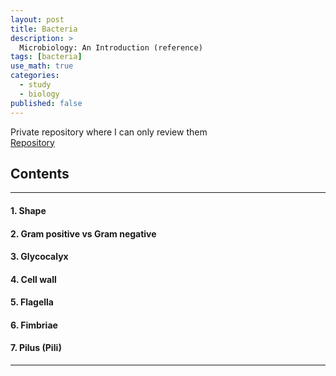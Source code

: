 ```yaml
---
layout: post
title: Bacteria
description: >
  Microbiology: An Introduction (reference)
tags: [bacteria]
use_math: true
categories:
  - study
  - biology
published: false
---
```

Private repository where I can only review them<br>
[Repository](https://github.com/hyun-jin891/hidden-post-hyunjin891-github-blog/blob/master/_posts/study/biology/2022-06-28-bacteria.md)

## Contents
------
#### 1. Shape
#### 2. Gram positive vs Gram negative
#### 3. Glycocalyx
#### 4. Cell wall
#### 5. Flagella
#### 6. Fimbriae
#### 7. Pilus (Pili)
-----
